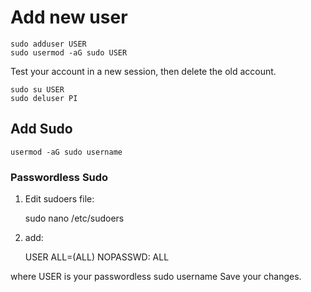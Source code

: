 # Add new user
    sudo adduser USER
    sudo usermod -aG sudo USER

Test your account in a new session, then delete the old account.

    sudo su USER
    sudo deluser PI


## Add Sudo
    usermod -aG sudo username

### Passwordless Sudo
1.  Edit sudoers file:

    sudo nano /etc/sudoers

2.  add:

    USER ALL=(ALL) NOPASSWD: ALL

where USER is your passwordless sudo username
Save your changes.
